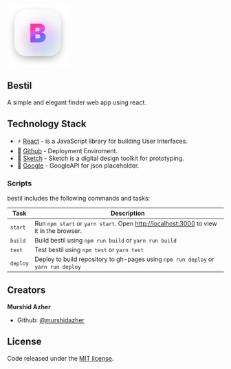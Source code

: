 
![bestil](https://github.com/murshidazher/bestil/blob/master/src/img/logo.png)


## Bestil
A simple and elegant finder web app using react.

## Technology Stack
* :zap: [React](https://reactjs.org/) - is a JavaScript library for building User Interfaces.
* :rocket: [Github](https://pages.github.com/) - Deployment Enviroment.
* :gem: [Sketch](https://www.sketch.com/) - Sketch is a digital design toolkit for prototyping.
* :page_with_curl: [Google](https://google.com) - GoogleAPI for json placeholder.


### Scripts

bestil includes the following commands and tasks:

| Task             | Description                                                                                                                                     |
| ---------------- | ----------------------------------------------------------------------------------------------------------------------------------------------- |
| `start`          | Run `npm start` or `yarn start`. Open [http://localhost:3000](http://localhost:3000) to view it in the browser.                                        |
| `build`          | Build bestil using `npm run build` or `yarn run build`                                                                                                 |
| `test`   |  Test bestil using `npm test` or `yarn test`                           
| `deploy` | Deploy to build repository to gh-pages using `npm run deploy` or `yarn run deploy` 
                            


## Creators

**Murshid Azher**

- Github: [@murshidazher](https://github.com/murshidazher)

## License

Code released under the [MIT license](https://github.com/murshidazher/bestil/blob/master/LICENSE).




